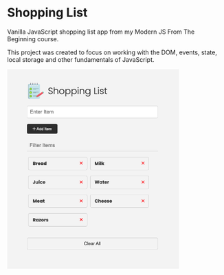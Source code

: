 # Shopping List

Vanilla JavaScript shopping list app from my Modern JS From The Beginning course.

This project was created to focus on working with the DOM, events, state, local storage and other fundamentals of JavaScript.

<img src="shopping-list-project/shopping-list-start/images/screen.png" width="400">
